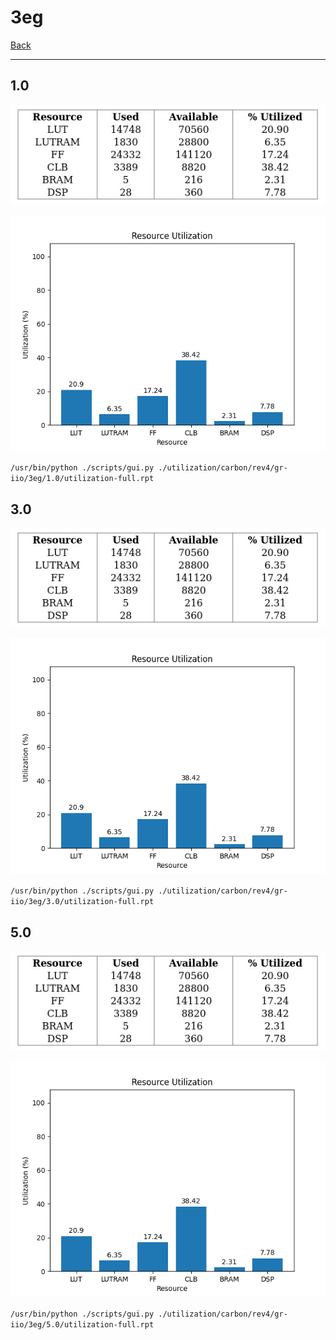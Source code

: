 # 3eg

[Back](<../rev4.md>)

---

## 1.0

<p align="center">
	<img src="../../../../../images/carbon/rev4/gr-iio/3eg/1.0/table.jpg" />
</p>

<p align="center">
	<img src="../../../../../images/carbon/rev4/gr-iio/3eg/1.0/graph.png" />
</p>

`/usr/bin/python ./scripts/gui.py ./utilization/carbon/rev4/gr-iio/3eg/1.0/utilization-full.rpt`

## 3.0

<p align="center">
	<img src="../../../../../images/carbon/rev4/gr-iio/3eg/3.0/table.jpg" />
</p>

<p align="center">
	<img src="../../../../../images/carbon/rev4/gr-iio/3eg/3.0/graph.png" />
</p>

`/usr/bin/python ./scripts/gui.py ./utilization/carbon/rev4/gr-iio/3eg/3.0/utilization-full.rpt`

## 5.0

<p align="center">
	<img src="../../../../../images/carbon/rev4/gr-iio/3eg/5.0/table.jpg" />
</p>

<p align="center">
	<img src="../../../../../images/carbon/rev4/gr-iio/3eg/5.0/graph.png" />
</p>

`/usr/bin/python ./scripts/gui.py ./utilization/carbon/rev4/gr-iio/3eg/5.0/utilization-full.rpt`


